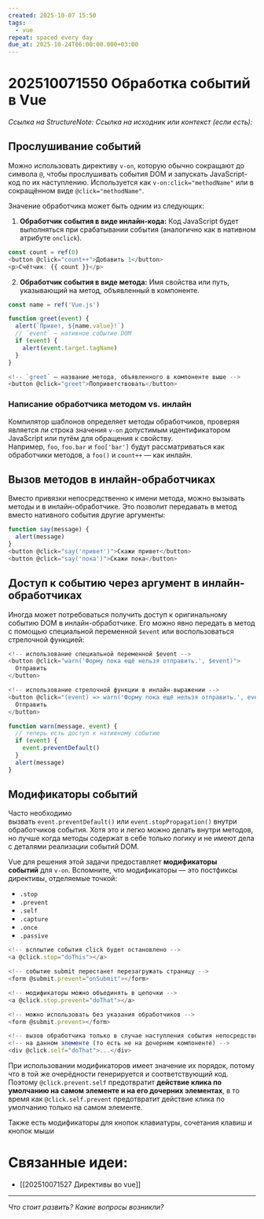```yaml
---
created: 2025-10-07 15:50
tags:
  - vue
repeat: spaced every day
due_at: 2025-10-24T06:00:00.000+03:00
---
```

# 202510071550 Обработка событий в Vue

*Ссылка на StructureNote:*
*Ссылка на исходник или контекст (если есть):*

## Прослушивание событий

Можно использовать директиву `v-on`, которую обычно сокращают до символа `@`, чтобы прослушивать события DOM и запускать JavaScript-код по их наступлению. Используется как `v-on:click="methodName"` или в сокращённом виде `@click="methodName"`.

Значение обработчика может быть одним из следующих:

1. **Обработчик события в виде инлайн-кода:** Код JavaScript будет выполняться при срабатывании события (аналогично как в нативном атрибуте `onclick`).

```js
const count = ref(0)
<button @click="count++">Добавить 1</button>
<p>Счётчик: {{ count }}</p>
```

2. **Обработчик события в виде метода:** Имя свойства или путь, указывающий на метод, объявленный в компоненте.

```js
const name = ref('Vue.js')

function greet(event) {
  alert(`Привет, ${name.value}!`)
  // `event` — нативное событие DOM
  if (event) {
    alert(event.target.tagName)
  }
}

<!-- `greet` — название метода, объявленного в компоненте выше -->
<button @click="greet">Поприветствовать</button>
```

### Написание обработчика методом vs. инлайн

Компилятор шаблонов определяет методы обработчиков, проверяя является ли строка значения `v-on` допустимым идентификатором JavaScript или путём для обращения к свойству. Например, `foo`, `foo.bar` и `foo['bar']` будут рассматриваться как обработчики методов, а `foo()` и `count++` — как инлайн.

## Вызов методов в инлайн-обработчиках

Вместо привязки непосредственно к имени метода, можно вызывать методы и в инлайн-обработчике. Это позволит передавать в метод вместо нативного события другие аргументы:

```js
function say(message) {
  alert(message)
}
<button @click="say('привет')">Скажи привет</button>
<button @click="say('пока')">Скажи пока</button>
```

## Доступ к событию через аргумент в инлайн-обработчиках

Иногда может потребоваться получить доступ к оригинальному событию DOM в инлайн-обработчике. Его можно явно передать в метод с помощью специальной переменной `$event` или воспользоваться стрелочной функцией:

```js
<!-- использование специальной переменной $event -->
<button @click="warn('Форму пока ещё нельзя отправить.', $event)">
  Отправить
</button>

<!-- использование стрелочной функции в инлайн-выражении -->
<button @click="(event) => warn('Форму пока ещё нельзя отправить.', event)">
  Отправить
</button>
```

```js
function warn(message, event) {
  // теперь есть доступ к нативному событию
  if (event) {
    event.preventDefault()
  }
  alert(message)
}
```

## Модификаторы событий

Часто необходимо вызвать `event.preventDefault()` или `event.stopPropagation()` внутри обработчиков события. Хотя это и легко можно делать внутри методов, но лучше когда методы содержат в себе только логику и не имеют дела с деталями реализации событий DOM.

Vue для решения этой задачи предоставляет **модификаторы событий** для `v-on`. Вспомните, что модификаторы — это постфиксы директивы, отделяемые точкой:

- `.stop`
- `.prevent`
- `.self`
- `.capture`
- `.once`
- `.passive`

```js
<!-- всплытие события click будет остановлено -->
<a @click.stop="doThis"></a>

<!-- событие submit перестанет перезагружать страницу -->
<form @submit.prevent="onSubmit"></form>

<!-- модификаторы можно объединять в цепочки -->
<a @click.stop.prevent="doThat"></a>

<!-- можно использовать без указания обработчиков -->
<form @submit.prevent></form>

<!-- вызов обработчика только в случае наступления события непосредственно -->
<!-- на данном элементе (то есть не на дочернем компоненте) -->
<div @click.self="doThat">...</div>
```

При использовании модификаторов имеет значение их порядок, потому что в той же очерёдности генерируется и соответствующий код. Поэтому `@click.prevent.self` предотвратит **действие клика по умолчанию на самом элементе и на его дочерних элементах**, в то время как `@click.self.prevent` предотвратит действие клика по умолчанию только на самом элементе.

Также есть модификаторы для кнопок клавиатуры, сочетания клавиш и кнопок мыши

# Связанные идеи:

* [[202510071527 Директивы во vue]]

---

*Что стоит развить? Какие вопросы возникли?*
